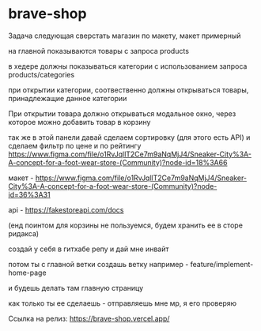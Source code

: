 # brave-shop

Задача следующая сверстать магазин по макету, макет примерный

на главной показываются товары с запроса products

в хедере должны показываться категории с использованием запроса products/categories

при открытии категории, соотвественно должны открываться товары, принадлежащие данное категории

При открытии товара должно открываться модальное окно, через которое можно добавить товар в корзину

так же в этой панели давай сделаем сортировку (для этого есть API)
и сделаем фильтр по цене и по рейтингу
https://www.figma.com/file/o1RvJqllT2Ce7m9aNqMjJ4/Sneaker-City%3A-A-concept-for-a-foot-wear-store-(Community)?node-id=18%3A66

макет - https://www.figma.com/file/o1RvJqllT2Ce7m9aNqMjJ4/Sneaker-City%3A-A-concept-for-a-foot-wear-store-(Community)?node-id=36%3A31

api - https://fakestoreapi.com/docs

(енд поинтом для корзины не пользуемся, будем хранить ее в сторе ридакса)

создай у себя в гитхабе репу и дай мне инвайт

потом ты с главной ветки создашь ветку например - feature/implement-home-page

и будешь делать там главную страницу

как только ты ее сделаешь - отправляешь мне мр, я его проверяю

Ссылка на релиз: https://brave-shop.vercel.app/
